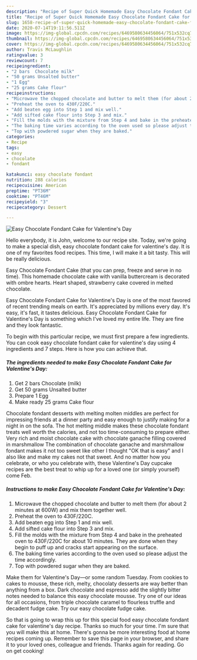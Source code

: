 ```yaml
---
description: "Recipe of Super Quick Homemade Easy Chocolate Fondant Cake for Valentine&amp;#39;s Day"
title: "Recipe of Super Quick Homemade Easy Chocolate Fondant Cake for Valentine&amp;#39;s Day"
slug: 1658-recipe-of-super-quick-homemade-easy-chocolate-fondant-cake-for-valentine-and-39-s-day
date: 2020-07-14T19:11:56.511Z
image: https://img-global.cpcdn.com/recipes/6469580634456064/751x532cq70/easy-chocolate-fondant-cake-for-valentines-day-recipe-main-photo.jpg
thumbnail: https://img-global.cpcdn.com/recipes/6469580634456064/751x532cq70/easy-chocolate-fondant-cake-for-valentines-day-recipe-main-photo.jpg
cover: https://img-global.cpcdn.com/recipes/6469580634456064/751x532cq70/easy-chocolate-fondant-cake-for-valentines-day-recipe-main-photo.jpg
author: Travis McLaughlin
ratingvalue: 3
reviewcount: 7
recipeingredient:
- "2 bars  Chocolate milk"
- "50 grams Unsalted butter"
- "1 Egg"
- "25 grams Cake flour"
recipeinstructions:
- "Microwave the chopped chocolate and butter to melt them (for about 2 minutes at 600W) and mix them together well."
- "Preheat the oven to 430F/220C."
- "Add beaten egg into Step 1 and mix well."
- "Add sifted cake flour into Step 3 and mix."
- "Fill the molds with the mixture from Step 4 and bake in the preheated oven to 430F/220C for about 10 minutes. They are done when they begin to puff up and cracks start appearing on the surface."
- "The baking time varies according to the oven used so please adjust the time accordingly."
- "Top with powdered sugar when they are baked."
categories:
- Recipe
tags:
- easy
- chocolate
- fondant

katakunci: easy chocolate fondant 
nutrition: 288 calories
recipecuisine: American
preptime: "PT36M"
cooktime: "PT46M"
recipeyield: "3"
recipecategory: Dessert

---
```



![Easy Chocolate Fondant Cake for Valentine&#39;s Day](https://img-global.cpcdn.com/recipes/6469580634456064/751x532cq70/easy-chocolate-fondant-cake-for-valentines-day-recipe-main-photo.jpg)

Hello everybody, it is John, welcome to our recipe site. Today, we're going to make a special dish, easy chocolate fondant cake for valentine&#39;s day. It is one of my favorites food recipes. This time, I will make it a bit tasty. This will be really delicious.

Easy Chocolate Fondant Cake (that you can prep, freeze and serve in no time). This homemade chocolate cake with vanilla buttercream is decorated with ombre hearts. Heart shaped, strawberry cake covered in melted chocolate.

Easy Chocolate Fondant Cake for Valentine&#39;s Day is one of the most favored of recent trending meals on earth. It's appreciated by millions every day. It's easy, it's fast, it tastes delicious. Easy Chocolate Fondant Cake for Valentine&#39;s Day is something which I've loved my entire life. They are fine and they look fantastic.


To begin with this particular recipe, we must first prepare a few ingredients. You can cook easy chocolate fondant cake for valentine&#39;s day using 4 ingredients and 7 steps. Here is how you can achieve that.

<!--inarticleads1-->

##### The ingredients needed to make Easy Chocolate Fondant Cake for Valentine&#39;s Day:

1. Get 2 bars  Chocolate (milk)
1. Get 50 grams Unsalted butter
1. Prepare 1 Egg
1. Make ready 25 grams Cake flour


Chocolate fondant desserts with melting molten middles are perfect for impressing friends at a dinner party and easy enough to justify making for a night in on the sofa. The hot melting middle makes these chocolate fondant treats well worth the calories, and not too time-consuming to prepare either. Very rich and moist chocolate cake with chocolate ganache filling covered in marshmallow The combination of chocolate ganache and marshmallow fondant makes it not too sweet like other I thought &#34;OK that is easy&#34; and I also like and make my cakes not that sweet. And no matter how you celebrate, or who you celebrate with, these Valentine&#39;s Day cupcake recipes are the best treat to whip up for a loved one (or simply yourself) come Feb. 

<!--inarticleads2-->

##### Instructions to make Easy Chocolate Fondant Cake for Valentine&#39;s Day:

1. Microwave the chopped chocolate and butter to melt them (for about 2 minutes at 600W) and mix them together well.
1. Preheat the oven to 430F/220C.
1. Add beaten egg into Step 1 and mix well.
1. Add sifted cake flour into Step 3 and mix.
1. Fill the molds with the mixture from Step 4 and bake in the preheated oven to 430F/220C for about 10 minutes. They are done when they begin to puff up and cracks start appearing on the surface.
1. The baking time varies according to the oven used so please adjust the time accordingly.
1. Top with powdered sugar when they are baked.


Make them for Valentine&#39;s Day—or some random Tuesday. From cookies to cakes to mousse, these rich, melty, chocolaty desserts are way better than anything from a box. Dark chocolate and espresso add the slightly bitter notes needed to balance this easy chocolate mousse. Try one of our ideas for all occasions, from triple chocolate caramel to flourless truffle and decadent fudge cake. Try our easy chocolate fudge cake. 

So that is going to wrap this up for this special food easy chocolate fondant cake for valentine&#39;s day recipe. Thanks so much for your time. I'm sure that you will make this at home. There's gonna be more interesting food at home recipes coming up. Remember to save this page in your browser, and share it to your loved ones, colleague and friends. Thanks again for reading. Go on get cooking!
